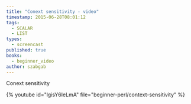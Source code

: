 ```yaml
---
title: "Conext sensitivity - video"
timestamp: 2015-06-28T08:01:12
tags:
  - SCALAR
  - LIST
types:
  - screencast
published: true
books:
  - beginner_video
author: szabgab
---
```



Conext sensitivity


{% youtube id="lgisY6IeLmA" file="beginner-perl/context-sensitivity" %}
